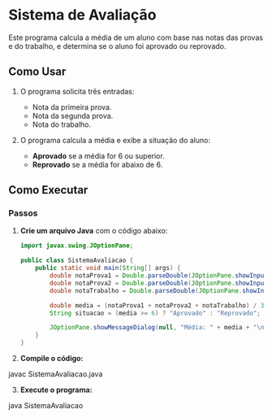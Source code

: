# Sistema de Avaliação

Este programa calcula a média de um aluno com base nas notas das provas e do trabalho, e determina se o aluno foi aprovado ou reprovado.

## Como Usar

1. O programa solicita três entradas:
   - Nota da primeira prova.
   - Nota da segunda prova.
   - Nota do trabalho.

2. O programa calcula a média e exibe a situação do aluno:
   - **Aprovado** se a média for 6 ou superior.
   - **Reprovado** se a média for abaixo de 6.

## Como Executar

### Passos

1. **Crie um arquivo Java** com o código abaixo:

   ```java
   import javax.swing.JOptionPane;

   public class SistemaAvaliacao {
       public static void main(String[] args) {
           double notaProva1 = Double.parseDouble(JOptionPane.showInputDialog("Digite a nota da primeira prova:"));
           double notaProva2 = Double.parseDouble(JOptionPane.showInputDialog("Digite a nota da segunda prova:"));
           double notaTrabalho = Double.parseDouble(JOptionPane.showInputDialog("Digite a nota do trabalho:"));

           double media = (notaProva1 + notaProva2 + notaTrabalho) / 3;
           String situacao = (media >= 6) ? "Aprovado" : "Reprovado";

           JOptionPane.showMessageDialog(null, "Média: " + media + "\nSituação: " + situacao);
       }
   }

2. **Compile o código:**

javac SistemaAvaliacao.java

3. **Execute o programa:**

java SistemaAvaliacao

